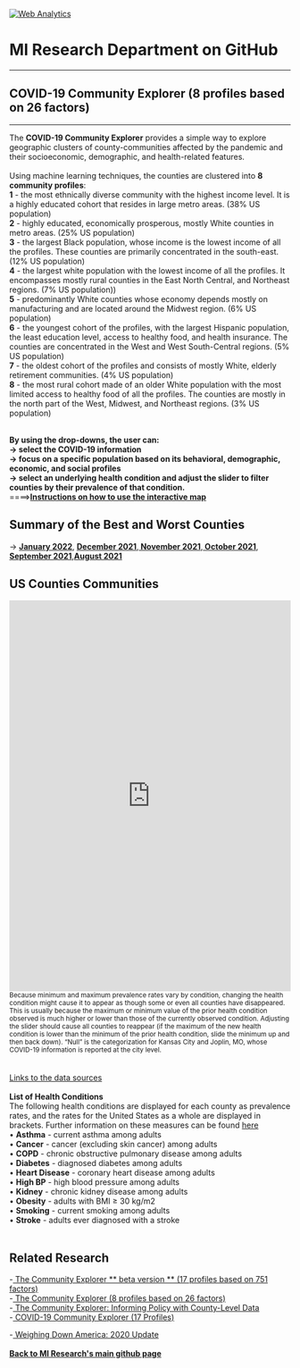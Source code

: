 <br><br>
<head><!-- Global site tag (gtag.js) - Google Analytics -->
<script async src="https://www.googletagmanager.com/gtag/js?id=UA-166686264-2"></script>
<script>
  window.dataLayer = window.dataLayer || [];
  function gtag(){dataLayer.push(arguments);}
  gtag('js', new Date());

  gtag('config', 'UA-166686264-2');
</script>

<!-- Default Statcounter code for
MI-COVID-19-Community-Explorer
https://miresearch.github.io/MI-COVID-19-Community-Explorer/
-->
<script type="text/javascript">
var sc_project=12336862; 
var sc_invisible=1; 
var sc_security="4fed8680"; 
</script>
<script type="text/javascript"
src="https://www.statcounter.com/counter/counter.js"
async></script>
<noscript><div class="statcounter"><a title="Web Analytics"
href="https://statcounter.com/" target="_blank"><img
class="statcounter"
src="https://c.statcounter.com/12336862/0/4fed8680/1/"
alt="Web Analytics"></a></div></noscript>
<!-- End of Statcounter Code -->

<meta name="twitter:title" content="COVID-19 Community Explorer">
<meta name="twitter:description" content="The MI COVID-19 Community Explorer provides a simple way to explore geographic clusters of communities affected by the pandemic and their socioeconomic, demographic, and health-related features.">
<meta name="twitter:image" content="https://milkeninstitute.org/sites/default/files/COVID19%20Community%20Explorer%20Image.jpg">
<meta name="twitter:card" content="summary_large_image">

<meta property="og:title" content="COVID-19 Community Explorer">
<meta property="og:description" content="The MI COVID-19 Community Explorer provides a simple way to explore geographic clusters of communities affected by the pandemic and their socioeconomic, demographic, and health-related features.&nbsp;">
<meta property="og:image" content="https://milkeninstitute.org/sites/default/files/COVID19%20Community%20Explorer%20Image.jpg">
<meta property="og:image:url" content="https://milkeninstitute.org/sites/default/files/COVID19%20Community%20Explorer%20Image.jpg">
<meta property="og:image:secure_url" content="https://milkeninstitute.org/sites/default/files/COVID19%20Community%20Explorer%20Image.jpg">
<meta property="og:url" content="https://miresearch.github.io/MI-COVID-19-Community-Explorer/">

</head>

<H1><b>MI Research Department on GitHub </b></H1><Hr>

<H2><b> COVID-19 Community Explorer (8 profiles based on 26 factors)</b> </H2> <Hr>
The <b>COVID-19 Community Explorer</b> provides a simple way to explore geographic clusters of county-communities affected by the pandemic and their socioeconomic, demographic, and health-related features. <br>
  <br> Using machine learning techniques, the counties are clustered into <b>8 community profiles</B>:
 <br><b>1</b> - the most ethnically diverse community with the highest income level. It is a highly educated cohort that resides in large metro areas. (38% US population)
<br><b>2</b> - highly educated, economically prosperous, mostly White counties in metro areas. (25% US population)
<br><b>3</b> - the largest Black population, whose income is the lowest income of all the profiles. These counties are primarily concentrated in the south-east. (12% US population)
<br><b>4</b> - the largest white population with the lowest income of all the profiles. It encompasses mostly rural counties in the East North Central, and Northeast regions. (7% US population))
<br><b>5</b> - predominantly White counties whose economy depends mostly on manufacturing and are located around the Midwest region. (6% US population) 
<br><b>6</b> - the youngest cohort of the profiles, with the largest Hispanic population, the least education level, access to healthy food, and health insurance. The counties are concentrated in the West and West South-Central regions.  (5% US population)
<br><b>7</b> - the oldest cohort of the profiles and consists of mostly White, elderly retirement communities. (4% US population)
<br><b>8</b> - the most rural cohort made of an older White population with the most limited access to healthy food of all the profiles. The counties are mostly in the north part of the West, Midwest, and Northeast regions. (3% US population)<br>

  
<Br>
  
<b>By using the drop-downs, the user can:<br>
  -> select the COVID-19 information <br>
  -> focus on a specific population based on its behavioral, demographic, economic, and social profiles <br>
  -> select an underlying health condition and adjust the slider to filter counties by their prevalence of that condition.</b> <br>
  ====><b><a href="https://github.com/MIresearch/MI-COVID-19-Community-Explorer/blob/master/Instructions_screenshots.pdf" target="_blank">Instructions on how to use the interactive map</a></b>

 
<H2>Summary of the Best and Worst Counties</H2> 
   -> <b><a href="https://github.com/MIresearch/MI-COVID-19-Community-Explorer/blob/master/BestandWorstPerformersBrief_feb2022.pdf" target="_blank"> January 2022</a></b>, <b><a href="https://github.com/MIresearch/MI-COVID-19-Community-Explorer/blob/master/BestandWorstPerformersBrief_jan2022.pdf" target="_blank"> December 2021</a></b>,<b><a href="https://github.com/MIresearch/MI-COVID-19-Community-Explorer/blob/master/BestandWorstPerformersBrief_dec2021.pdf" target="_blank"> November 2021</a></b>,<b><a href="https://github.com/MIresearch/MI-COVID-19-Community-Explorer/blob/master/BestandWorstPerformersBrief_Nov2021.pdf" target="_blank"> October 2021</a></b>,<b><a href="https://github.com/MIresearch/MI-COVID-19-Community-Explorer/blob/master/BestandWorstPerformersBrief_oct2021.pdf" target="_blank"> September 2021</a></b>,<b><a href="https://github.com/MIresearch/MI-COVID-19-Community-Explorer/blob/master/BestandWorstPerformersBrief_Sept_2021.pdf" target="_blank">August 2021</a> </b>
  
<H2>US Counties Communities </H2>
<center><iframe src="https://public.tableau.com/views/COVID-19CommunityProfile_16105893795010/Map?:showVizHome=no&:embed=true" width="100%" height="700" frameborder="0"></iframe></center>
<small>Because minimum and maximum prevalence rates vary by condition, changing the health condition might cause it to appear as though some or even all counties have disappeared. This is usually because the maximum or minimum value of the prior health condition observed is much higher or lower than those of the currently observed condition. Adjusting the slider should cause all counties to reappear (if the maximum of the new health condition is lower than the minimum of the prior health condition, slide the minimum up and then back down). 
 “Null” is the categorization for Kansas City and Joplin, MO, whose COVID-19 information is reported at the city level. </small>
<br>
<br>
  

<Bh>
<br>
<a href="https://github.com/MIresearch/MI-COVID-19-Community-Explorer/blob/master/Data%20source20220204.pdf" target="_blank"> Links to the data sources</a><br>
 <br>
  <b>List of Health Conditions </b><br>
  The following health conditions are displayed for each county as prevalence rates, and the rates for the United States as a whole are displayed in brackets. Further information on these measures can be found  <a href="https://www.cdc.gov/places/measure-definitions/index.html" target="_blank"> here</a> <br>
•	 <b>Asthma</b> - current asthma among adults <br>
•	 <b>Cancer</b> - cancer (excluding skin cancer) among adults <br>
•	 <b>COPD</b> - chronic obstructive pulmonary disease among adults <br>
•	 <b>Diabetes</b> - diagnosed diabetes among adults <br>
•	 <b>Heart Disease</b> - coronary heart disease among adults  <br>
•	 <b>High BP</b> - high blood pressure among adults <br>
•	 <b>Kidney</b> - chronic kidney disease among adults <br>
•	 <b>Obesity</b> - adults with BMI ≥ 30 kg/m2 <br>
•	 <b>Smoking</b> - current smoking among adults  <br>
•	 <b>Stroke</b> - adults ever diagnosed with a stroke  <br>
  <br>
 



<H2>Related Research</H2>
-<a href="https://miresearch.github.io/Community-Explorer-17-profiles/" target="_blank"> The Community Explorer ** beta version ** (17 profiles based on 751 factors) </a> <br>
-<a href="https://miresearch.github.io/Community-Explorer/" target="_blank"> The Community Explorer  (8 profiles based on 26 factors) </a> <br>
-<a href="https://milkeninstitute.org/sites/default/files/reports-pdf/Community%20Explorer.pdf" target="_blank"> The Community Explorer: Informing Policy with County-Level Data </a> <br>
-<a href="https://miresearch.github.io/COVID19-Community-Explorer/" target="_blank"> COVID-19 Community Explorer (17 Profiles)</a> <br>

-<a href="https://milkeninstitute.org/reports/weighing-down-america-2020-update" target="_blank"> Weighing Down America: 2020 Update</a><br>
<Br>
<a href=" https://miresearch.github.io/About/" target="_blank"> <b>Back to MI Research's main github page</b>  </a>



